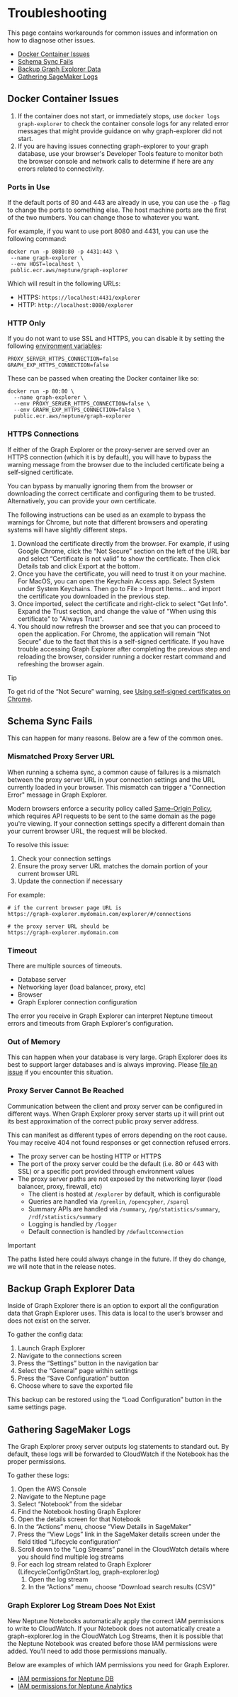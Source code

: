 # Troubleshooting

This page contains workarounds for common issues and information on how to
diagnose other issues.

- [Docker Container Issues](#docker-container-issues)
- [Schema Sync Fails](#schema-sync-fails)
- [Backup Graph Explorer Data](#backup-graph-explorer-data)
- [Gathering SageMaker Logs](#gathering-sagemaker-logs)

## Docker Container Issues

1. If the container does not start, or immediately stops, use
   `docker logs graph-explorer` to check the container console logs for any
   related error messages that might provide guidance on why graph-explorer did
   not start.
2. If you are having issues connecting graph-explorer to your graph database,
   use your browser's Developer Tools feature to monitor both the browser
   console and network calls to determine if here are any errors related to
   connectivity.

### Ports in Use

If the default ports of 80 and 443 are already in use, you can use the `-p` flag
to change the ports to something else. The host machine ports are the first of
the two numbers. You can change those to whatever you want.

For example, if you want to use port 8080 and 4431, you can use the following
command:

```
docker run -p 8080:80 -p 4431:443 \
 --name graph-explorer \
 --env HOST=localhost \
 public.ecr.aws/neptune/graph-explorer
```

Which will result in the following URLs:

- HTTPS: `https://localhost:4431/explorer`
- HTTP: `http://localhost:8080/explorer`

### HTTP Only

If you do not want to use SSL and HTTPS, you can disable it by setting the
following
[environment variables](/additionaldocs/development.md#environment-variables):

```
PROXY_SERVER_HTTPS_CONNECTION=false
GRAPH_EXP_HTTPS_CONNECTION=false
```

These can be passed when creating the Docker container like so:

```
docker run -p 80:80 \
  --name graph-explorer \
  --env PROXY_SERVER_HTTPS_CONNECTION=false \
  --env GRAPH_EXP_HTTPS_CONNECTION=false \
  public.ecr.aws/neptune/graph-explorer
```

### HTTPS Connections

If either of the Graph Explorer or the proxy-server are served over an HTTPS
connection (which it is by default), you will have to bypass the warning message
from the browser due to the included certificate being a self-signed
certificate.

You can bypass by manually ignoring them from the browser or downloading the
correct certificate and configuring them to be trusted. Alternatively, you can
provide your own certificate.

The following instructions can be used as an example to bypass the warnings for
Chrome, but note that different browsers and operating systems will have
slightly different steps.

1. Download the certificate directly from the browser. For example, if using
   Google Chrome, click the “Not Secure” section on the left of the URL bar and
   select “Certificate is not valid” to show the certificate. Then click Details
   tab and click Export at the bottom.
2. Once you have the certificate, you will need to trust it on your machine. For
   MacOS, you can open the Keychain Access app. Select System under System
   Keychains. Then go to File > Import Items... and import the certificate you
   downloaded in the previous step.
3. Once imported, select the certificate and right-click to select "Get Info".
   Expand the Trust section, and change the value of "When using this
   certificate" to "Always Trust".
4. You should now refresh the browser and see that you can proceed to open the
   application. For Chrome, the application will remain “Not Secure” due to the
   fact that this is a self-signed certificate. If you have trouble accessing
   Graph Explorer after completing the previous step and reloading the browser,
   consider running a docker restart command and refreshing the browser again.

<!-- prettier-ignore -->
> [!TIP]
> To get rid of the “Not Secure” warning, see
[Using self-signed certificates on Chrome](../development.md#using-self-signed-certificates-on-chrome).

## Schema Sync Fails

This can happen for many reasons. Below are a few of the common ones.

### Mismatched Proxy Server URL

When running a schema sync, a common cause of failures is a mismatch between the
proxy server URL in your connection settings and the URL currently loaded in
your browser. This mismatch can trigger a "Connection Error" message in Graph
Explorer.

Modern browsers enforce a security policy called
[Same-Origin Policy](https://developer.mozilla.org/en-US/docs/Web/Security/Same-origin_policy),
which requires API requests to be sent to the same domain as the page you're
viewing. If your connection settings specify a different domain than your
current browser URL, the request will be blocked.

To resolve this issue:

1. Check your connection settings
2. Ensure the proxy server URL matches the domain portion of your
   current browser URL
3. Update the connection if necessary

For example:

```
# if the current browser page URL is
https://graph-explorer.mydomain.com/explorer/#/connections

# the proxy server URL should be
https://graph-explorer.mydomain.com
```

### Timeout

There are multiple sources of timeouts.

- Database server
- Networking layer (load balancer, proxy, etc)
- Browser
- Graph Explorer connection configuration

The error you receive in Graph Explorer can interpret Neptune timeout errors and
timeouts from Graph Explorer's configuration.

### Out of Memory

This can happen when your database is very large. Graph Explorer does its best
to support larger databases and is always improving. Please
[file an issue](https://github.com/aws/graph-explorer/issues/new/choose) if you
encounter this situation.

### Proxy Server Cannot Be Reached

Communication between the client and proxy server can be configured in different
ways. When Graph Explorer proxy server starts up it will print out its best
approximation of the correct public proxy server address.

This can manifest as different types of errors depending on the root cause. You
may receive 404 not found responses or get connection refused errors.

- The proxy server can be hosting HTTP or HTTPS
- The port of the proxy server could be the default (i.e. 80 or 443 with SSL) or
  a specific port provided through environment values
- The proxy server paths are not exposed by the networking layer (load balancer,
  proxy, firewall, etc)
  - The client is hosted at `/explorer` by default, which is configurable
  - Queries are handled via `/gremlin`, `/opencypher`, `/sparql`
  - Summary APIs are handled via `/summary`, `/pg/statistics/summary`,
    `/rdf/statistics/summary`
  - Logging is handled by `/logger`
  - Default connection is handled by `/defaultConnection`

> [!IMPORTANT]  
> The paths listed here could always change in the future. If they do change, we
> will note that in the release notes.

## Backup Graph Explorer Data

Inside of Graph Explorer there is an option to export all the configuration data
that Graph Explorer uses. This data is local to the user’s browser and does not
exist on the server.

To gather the config data:

1. Launch Graph Explorer
2. Navigate to the connections screen
3. Press the “Settings” button in the navigation bar
4. Select the “General” page within settings
5. Press the “Save Configuration” button
6. Choose where to save the exported file

This backup can be restored using the “Load Configuration” button in the same
settings page.

## Gathering SageMaker Logs

The Graph Explorer proxy server outputs log statements to standard out. By
default, these logs will be forwarded to CloudWatch if the Notebook has the
proper permissions.

To gather these logs:

1. Open the AWS Console
2. Navigate to the Neptune page
3. Select “Notebook” from the sidebar
4. Find the Notebook hosting Graph Explorer
5. Open the details screen for that Notebook
6. In the “Actions” menu, choose “View Details in SageMaker”
7. Press the “View Logs” link in the SageMaker details screen under the field
   titled “Lifecycle configuration”
8. Scroll down to the “Log Streams” panel in the CloudWatch details where you
   should find multiple log streams
9. For each log stream related to Graph Explorer (LifecycleConfigOnStart.log,
   graph-explorer.log)
   1. Open the log stream
   2. In the “Actions” menu, choose “Download search results (CSV)”

### Graph Explorer Log Stream Does Not Exist

New Neptune Notebooks automatically apply the correct IAM permissions to write
to CloudWatch. If your Notebook does not automatically create a
graph-explorer.log in the CloudWatch Log Streams, then it is possible that the
Neptune Notebook was created before those IAM permissions were added. You’ll
need to add those permissions manually.

Below are examples of which IAM permissions you need for Graph Explorer.

- [IAM permissions for Neptune DB](https://raw.githubusercontent.com/aws/graph-explorer/main/additionaldocs/sagemaker/graph-explorer-neptune-db-policy.json)
- [IAM permissions for Neptune Analytics](https://raw.githubusercontent.com/aws/graph-explorer/main/additionaldocs/sagemaker/graph-explorer-neptune-analytics-policy.json)
